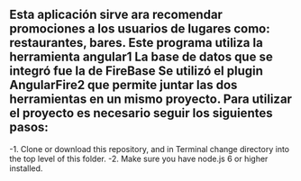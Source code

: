 Esta aplicación sirve ara recomendar promociones a los usuarios de lugares como: restaurantes, bares.
Este programa utiliza la herramienta angular1
La base de datos que se integró fue la de FireBase
Se utilizó el plugin AngularFire2 que permite juntar las dos herramientas en un mismo proyecto.
Para utilizar el proyecto es necesario seguir los siguientes pasos:
 -
 -1. Clone or download this repository, and in Terminal change directory into the top level of this folder.
 -2. Make sure you have node.js 6 or higher installed.
 
